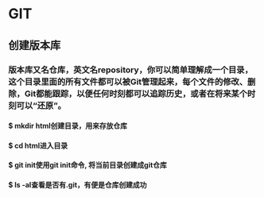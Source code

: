 # GIT
## 创建版本库
### 版本库又名仓库，英文名repository，你可以简单理解成一个目录，这个目录里面的所有文件都可以被Git管理起来，每个文件的修改、删除，Git都能跟踪，以便任何时刻都可以追踪历史，或者在将来某个时刻可以“还原”。
#### $ mkdir html创建目录，用来存放仓库
#### $ cd html进入目录
#### $ git init使用git init命令, 将当前目录创建成git仓库
#### $ ls -al查看是否有.git，有便是仓库创建成功
